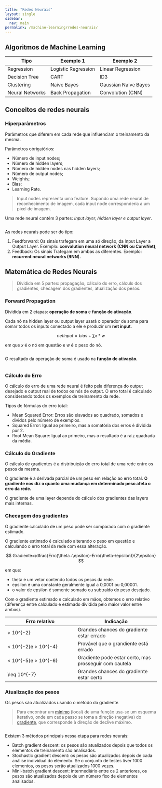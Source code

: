 ```yaml
---
title: "Redes Neurais"
layout: single
sidebar:
  nav: main
permalink: /machine-learning/redes-neurais/
---
```


## Algoritmos de Machine Learning

| Tipo            | Exemplo 1           | Exemplo 2            |
| --------------- | ------------------- | -------------------- |
| Regression      | Logistic Regression | Linear Regression    |
| Decision Tree   | CART                | ID3                  |
| Clustering      | Naive Bayes         | Gaussian Naive Bayes |
| Neural Networks | Back Propagation    | Convolution (CNN)    |

## Conceitos de redes neurais

### Hiperparâmetros

Parâmetros que diferem em cada rede que influenciam o treinamento da mesma.

Parâmetros obrigatórios:

* Número de input nodes;
* Número de hidden layers;
* Número de hidden nodes nas hidden layers;
* Número de output nodes;
* Weights;
* Bias;
* Learning Rate.

> Input nodes representa uma feature. Supondo uma rede neural de reconhecimento de imagem, cada input node corresponderia a um pixel de imagem.

Uma rede neural contém 3 partes: _input layer, hidden layer e output layer_.

<figure><img src="../../assets/images/rede-neural.png" alt=""></figure>

As redes neurais pode ser do tipo:

1. Feedforward: Os sinais trafegam em uma só direção, da Input Layer a Output Layer. Exemplo: **convolution neural network** **(CNN ou ConvNet)**;
2. Feedback: Os sinais Trafegam em ambas as diferentes. Exemplo: **recurrent neural networks (RNN).**

## Matemática de Redes Neurais

> Dividida em 5 partes: propagação, cálculo do erro, cálculo dos gradientes, checagem dos gradientes, atualização dos pesos.

### Forward Propagation

Dividida em 2 etapas: **operação de soma** e **função de ativação**.

Cada nó na hidden layer ou output layer usará o operador de soma para somar todos os inputs conectado a ele e produzir um **net input**.

$$
netinput=bias+\sum x*w
$$

em que _x_ é o nó em questão e _w_ é o peso do nó.

<figure><img src="../../assets/images/no-rede.png" alt=""></figure>

O resultado da operação de soma é usado na **função de ativação**.

<figure><img src="../../assets/images/funcoes-ativacao.png" alt=""></figure>

### Cálculo do Erro

O cálculo do erro de uma rede neural é feito pela diferença do output desejado e output real de todos os nós de output. O erro total é calculado considerando todos os exemplos de treinamento da rede.

Tipos de fórmulas do erro total:

* Mean Squared Error: Erros são elavados ao quadrado, somados e dividos pelo número de exemplos.
* Squared Error: Igual ao primeiro, mas a somatória dos erros é dividida por 2.
* Root Mean Square: Igual ao primeiro, mas o resultado é a raiz quadrada da média.

### Cálculo do Gradiente

O cálculo de gradientes é a distribuição do erro total de uma rede entre os pesos da mesma.

O gradiente é a derivada parcial de um peso em relação ao erro total. **O gradiente nos diz o quanto uma mudança em determinado peso afeta o erro da rede.**

O gradiente de uma layer depende do cálculo dos gradientes das layers mais internas.

### Checagem dos gradientes

O gradiente calculado de um peso pode ser comparado com o gradiente estimado.

O gradiente estimado é calculado alterando o peso em questão e calculando o erro total da rede com essa alteração.

$$
Gradiente=\dfrac{Erro(\theta+\epsilon)-Erro(\theta-\epsilon)}{2\epsilon}
$$

em que:

* theta é um vetor contendo todos os pesos da rede.
* epsilon é uma constante geralmente igual a 0,0001 ou 0,00001.
* o valor de epsilon é somente somado ou subtraído do peso desejado.

Com o gradiente estimado e calculado em mãos, obtemos o erro relativo (diferença entre calculado e estimado dividida pelo maior valor entre ambos).

<table><thead><tr><th width="217">Erro relativo</th><th>Indicação</th></tr></thead><tbody><tr><td><span class="math">> 10^{-2}</span></td><td>Grandes chances do gradiente estar errado</td></tr><tr><td><span class="math">&#x3C; 10^{-2}</span>e <span class="math">> 10^{-4}</span></td><td>Provável que o grandiente está errado</td></tr><tr><td><span class="math">&#x3C; 10^{-5}</span>e <span class="math">> 10^{-6}</span></td><td>Gradiente pode estar certo, mas prosseguir com cautela</td></tr><tr><td><span class="math">\leq 10^{-7}</span></td><td>Grandes chances do gradiente estar certo</td></tr></tbody></table>

### Atualização dos pesos

Os pesos são atualizados usando o método do gradiente.

> Para encontrar um [mínimo](https://pt.wikipedia.org/wiki/M%C3%ADnimo) (local) de uma função usa-se um esquema iterativo, onde em cada passo se toma a direção (negativa) do [gradiente](https://pt.wikipedia.org/wiki/Gradiente), que corresponde à direção de declive máximo.

<figure><img src="../../assets/images/cost.png" alt=""></figure>

Existem 3 métodos principais nessa etapa para redes neurais:

* Batch gradient descent: os pesos são atualizados depois que todos os elementos de treinamento são analisados.
* Stochastic gradient descent: os pesos são atualizados depois de cada análise individual do elemento. Se o conjunto de testes tiver 1000 elementos, os pesos serão atualizados 1000 vezes.
* Mini-batch gradient descent: intermediário entre os 2 anteriores, os pesos são atualizados depois de um número fixo de elementos analisados.
